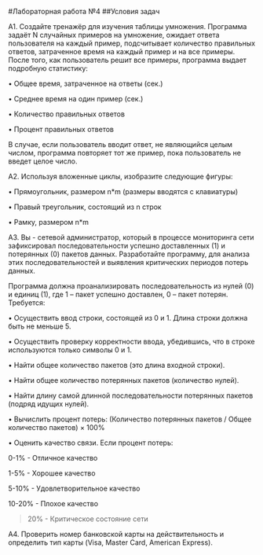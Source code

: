 #Лабораторная работа №4
##Условия задач

А1. Создайте тренажёр для изучения таблицы умножения. Программа задаёт N случайных примеров на умножение, ожидает ответа пользователя на каждый пример, подсчитывает количество правильных ответов, затраченное время на каждый пример и на все примеры. После того, как пользователь решит все примеры, программа выдает подробную статистику:

• Общее время, затраченное на ответы (сек.)

• Среднее время на один пример (сек.)

• Количество правильных ответов

• Процент правильных ответов

В случае, если пользователь вводит ответ, не являющийся целым числом, программа повторяет тот же пример, пока пользователь не введет целое число.

А2. Используя вложенные циклы, изобразите следующие фигуры:

• Прямоугольник, размером n*m (размеры вводятся с клавиатуры)

• Правый треугольник, состоящий из n строк

• Рамку, размером n*m

А3. Вы - сетевой администратор, который в процессе мониторинга сети зафиксировал
последовательности успешно доставленных (1) и потерянных (0) пакетов данных. Разработайте
программу, для анализа этих последовательностей и выявления критических периодов потерь
данных.

Программа должна проанализировать последовательность из нулей (0) и единиц (1), где 1 – пакет
успешно доставлен, 0 – пакет потерян. Требуется:

• Осуществить ввод строки, состоящей из 0 и 1. Длина строки должна быть не меньше 5.

• Осуществить проверку корректности ввода, убедившись, что в строке используются только
символы 0 и 1.

• Найти общее количество пакетов (это длина входной строки).

• Найти общее количество потерянных пакетов (количество нулей).

• Найти длину самой длинной последовательности потерянных пакетов (подряд идущих
нулей).

• Вычислить процент потерь: (Количество потерянных пакетов / Общее количество пакетов) ×
100%

• Оценить качество связи. Если процент потерь:

0-1% - Отличное качество

1-5% - Хорошее качество

5-10% - Удовлетворительное качество

10-20% - Плохое качество

>20% - Критическое состояние сети

А4. Проверить номер банковской карты на действительность и определить тип карты (Visa, Master Card, American Express). 
